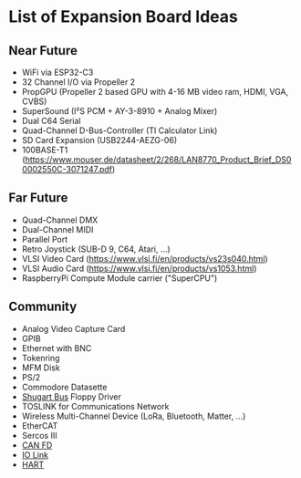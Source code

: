 # List of Expansion Board Ideas

## Near Future

- WiFi via ESP32-C3
- 32 Channel I/O via Propeller 2
- PropGPU (Propeller 2 based GPU with 4-16 MB video ram, HDMI, VGA, CVBS)
- SuperSound (I²S PCM + AY-3-8910 + Analog Mixer)
- Dual C64 Serial
- Quad-Channel D-Bus-Controller (TI Calculator Link)
- SD Card Expansion (USB2244-AEZG-06)
- 100BASE-T1 (https://www.mouser.de/datasheet/2/268/LAN8770_Product_Brief_DS00002550C-3071247.pdf)

## Far Future

- Quad-Channel DMX
- Dual-Channel MIDI
- Parallel Port
- Retro Joystick (SUB-D 9, C64, Atari, ...)
- VLSI Video Card (<https://www.vlsi.fi/en/products/vs23s040.html>)
- VLSI Audio Card (<https://www.vlsi.fi/en/products/vs1053.html>)
- RaspberryPi Compute Module carrier ("SuperCPU")

## Community

- Analog Video Capture Card
- GPIB
- Ethernet with BNC
- Tokenring
- MFM Disk
- PS/2
- Commodore Datasette
- [Shugart Bus](https://en.wikipedia.org/wiki/Floppy_disk_drive_interface) Floppy Driver
- TOSLINK for Communications Network
- Wireless Multi-Channel Device (LoRa, Bluetooth, Matter, ...)
- EtherCAT
- Sercos III
- [CAN FD](https://en.wikipedia.org/wiki/CAN_FD)
- [IO Link](https://en.wikipedia.org/wiki/IO-Link)
- [HART](https://en.wikipedia.org/wiki/Highway_Addressable_Remote_Transducer_Protocol)
